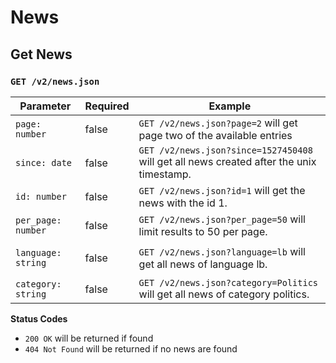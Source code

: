 News
=====

Get News
--------

### `GET /v2/news.json`

| Parameter                       | Required | Example                                                                                                                                           |
| ------------------------------- | -------- | ------------------------------------------------------------------------------------------------------------------------------------------------- |
| `page: number`                  | false    | `GET /v2/news.json?page=2`  will get page two of the available entries                                                                         |
| `since: date`                   | false    | `GET /v2/news.json?since=1527450408` will get all news created after the unix timestamp.                               |
| `id: number`                | false    | `GET /v2/news.json?id=1`  will get the news with the id 1.                                                                                                                                                  |
| `per_page: number`              | false    | `GET /v2/news.json?per_page=50`  will limit results to 50 per page.    
                              |                                                                               |
| `language: string`              | false    | `GET /v2/news.json?language=lb`  will get all news of language lb.
                              |                                                                               |
| `category: string`              | false    | `GET /v2/news.json?category=Politics`  will get all news of category politics. 

**Status Codes**

- `200 OK` will be returned if found
- `404 Not Found` will be returned if no news are found
